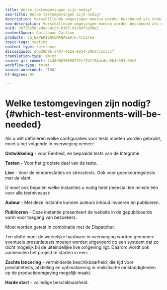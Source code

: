 ```yaml
---
title: Welke testomgevingen zijn nodig?
seo-title: Welke testomgevingen zijn nodig?
description: Verschillende omgevingen moeten worden beschouwd als onderdeel van tests
seo-description: Verschillende omgevingen moeten worden beschouwd als onderdeel van tests
uuid: bb725e50-edae-4c20-8107-d1c8df2e60e2
contentOwner: Guillaume Carlino
products: SG_EXPERIENCEMANAGER/6.4/SITES
topic-tags: testing
content-type: reference
discoiquuid: db528b9b-3407-462d-8254-20b3cc2c3ccf
translation-type: tm+mt
source-git-commit: 2c46d0630690737ef7b7f944cdea5b3d393c92e5
workflow-type: tm+mt
source-wordcount: '194'
ht-degree: 0%

---
```



# Welke testomgevingen zijn nodig?{#which-test-environments-will-be-needed}

Als u wilt definiëren welke configuraties voor tests moeten worden gebruikt, moet u het volgende in overweging nemen:

**Ontwikkeling** - voor Eenheid, en bepaalde tests van de Integratie.

**Testen** - Voor het grootste deel van de tests.

**Live** - Voor de eindprestaties en stresstests. Ook voor goedkeuringstests met de klant.

U moet ook bepalen welke instanties u nodig hebt (meestal ten minste één voor alle testniveaus):

**Auteur** - Met deze instantie kunnen auteurs inhoud invoeren en publiceren.

**Publiceren** - Deze instantie presenteert de website in de gepubliceerde vorm voor toegang van bezoekers.

Moet worden getest in combinatie met de Dispatcher.

Ten slotte moet de werkelijke hardware in overweging worden genomen: eventuele prestatietests moeten worden uitgevoerd op een systeem dat zo dicht mogelijk bij de uiteindelijke live omgeving ligt. Daarom wordt ook aanbevolen het project te starten in een:

**Zachte lancering** - verminderde beschikbaarheid; die tijd voor prestatietests, afstelling en optimalisering in realistische omstandigheden op de productieomgeving mogelijk maakt.

**Harde start** - volledige beschikbaarheid.
